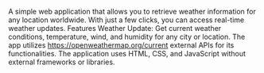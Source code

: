  A simple web application that allows you to retrieve weather information for any location worldwide. With just a few clicks, you can access real-time weather updates. Features
Weather Update: Get current weather conditions, temperature, wind, and humidity for any city or location. The app utilizes https://openweathermap.org/current external APIs for its functionalities. 
The application uses HTML, CSS, and JavaScript without external frameworks or libraries.

